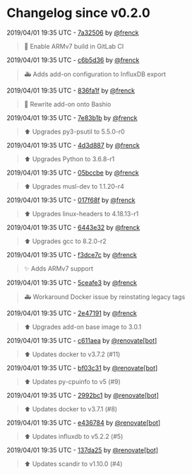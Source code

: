 # Changelog since v0.2.0

2019/04/01 19:35 UTC - [7a32506](https://github.com/hassio-addons/addon-glances/commit/7a32506771bb61dd1687b848329a113d3a1b9867) by [@frenck](https://github.com/frenck)
> :rocket: Enable ARMv7 build in GitLab CI 

2019/04/01 19:35 UTC - [c6b5d36](https://github.com/hassio-addons/addon-glances/commit/c6b5d36c53f7c35837dddd646ff0599600c8778f) by [@frenck](https://github.com/frenck)
> :ambulance: Adds add-on configuration to InfluxDB export 

2019/04/01 19:35 UTC - [836fa1f](https://github.com/hassio-addons/addon-glances/commit/836fa1fbdf253fd489bcda288a2e8457d219942f) by [@frenck](https://github.com/frenck)
> :hammer: Rewrite add-on onto Bashio 

2019/04/01 19:35 UTC - [7e83b1b](https://github.com/hassio-addons/addon-glances/commit/7e83b1b5de434df33a40b5accad210eb437a9886) by [@frenck](https://github.com/frenck)
> :arrow_up: Upgrades py3-psutil to 5.5.0-r0 

2019/04/01 19:35 UTC - [4d3d887](https://github.com/hassio-addons/addon-glances/commit/4d3d8875d86c93caf8548b05894d074ed6b044cc) by [@frenck](https://github.com/frenck)
> :arrow_up: Upgrades Python to 3.6.8-r1 

2019/04/01 19:35 UTC - [05bccbe](https://github.com/hassio-addons/addon-glances/commit/05bccbe10641c6851aa7895fbb109ed3d971ec59) by [@frenck](https://github.com/frenck)
> :arrow_up: Upgrades musl-dev to 1.1.20-r4 

2019/04/01 19:35 UTC - [017f68f](https://github.com/hassio-addons/addon-glances/commit/017f68fc9ff0ce97486de56fc8251a98fa20315a) by [@frenck](https://github.com/frenck)
> :arrow_up: Upgrades linux-headers to 4.18.13-r1 

2019/04/01 19:35 UTC - [6443e32](https://github.com/hassio-addons/addon-glances/commit/6443e324737e6905b408f615f06b13492c13aaea) by [@frenck](https://github.com/frenck)
> :arrow_up: Upgrades gcc to 8.2.0-r2 

2019/04/01 19:35 UTC - [f3dce7c](https://github.com/hassio-addons/addon-glances/commit/f3dce7c1a18b770d1a12d8d7928b45f571ad1aef) by [@frenck](https://github.com/frenck)
> :sparkles: Adds ARMv7 support 

2019/04/01 19:35 UTC - [5ceafe3](https://github.com/hassio-addons/addon-glances/commit/5ceafe398dfc73bd7841360e8baba5b4f56b14e0) by [@frenck](https://github.com/frenck)
> :ambulance: Workaround Docker issue by reinstating legacy tags 

2019/04/01 19:35 UTC - [2e47191](https://github.com/hassio-addons/addon-glances/commit/2e471918b00e3fc6c3c979226d25bd24a180a50d) by [@frenck](https://github.com/frenck)
> :arrow_up: Upgrades add-on base image to 3.0.1 

2019/04/01 19:35 UTC - [c611aea](https://github.com/hassio-addons/addon-glances/commit/c611aead143024b6dd25f49afbe4cf8a6ff7615e) by [@renovate[bot]](https://github.com/apps/renovate)
> :arrow_up: Updates docker to v3.7.2 (#11) 

2019/04/01 19:35 UTC - [bf03c31](https://github.com/hassio-addons/addon-glances/commit/bf03c3105cd36f0506680c39375316e5ef585bad) by [@renovate[bot]](https://github.com/apps/renovate)
> :arrow_up: Updates py-cpuinfo to v5 (#9) 

2019/04/01 19:35 UTC - [2992bc1](https://github.com/hassio-addons/addon-glances/commit/2992bc1f8046c08eca0dfdb9a528e351b6d8cfb2) by [@renovate[bot]](https://github.com/apps/renovate)
> :arrow_up: Updates docker to v3.7.1 (#8) 

2019/04/01 19:35 UTC - [e436784](https://github.com/hassio-addons/addon-glances/commit/e4367847169d217402b2516b877ff3119aad2997) by [@renovate[bot]](https://github.com/apps/renovate)
> :arrow_up: Updates influxdb to v5.2.2 (#5) 

2019/04/01 19:35 UTC - [137da25](https://github.com/hassio-addons/addon-glances/commit/137da250e3c6d67db580ed1ecd7b984cff6ec295) by [@renovate[bot]](https://github.com/apps/renovate)
> :arrow_up: Updates scandir to v1.10.0 (#4) 

